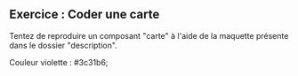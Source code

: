 ## Exercice : Coder une carte

Tentez de reproduire un composant "carte" à l'aide de la maquette présente dans le dossier "description".

Couleur violette   :  #3c31b6;